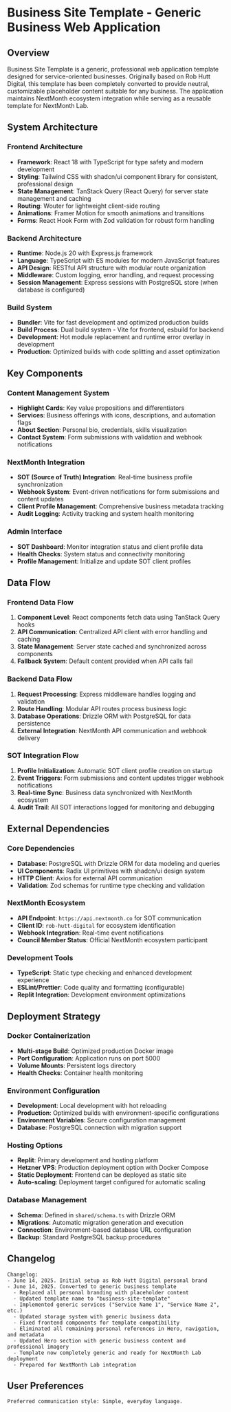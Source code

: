# Business Site Template - Generic Business Web Application

## Overview

Business Site Template is a generic, professional web application template designed for service-oriented businesses. Originally based on Rob Hutt Digital, this template has been completely converted to provide neutral, customizable placeholder content suitable for any business. The application maintains NextMonth ecosystem integration while serving as a reusable template for NextMonth Lab.

## System Architecture

### Frontend Architecture
- **Framework**: React 18 with TypeScript for type safety and modern development
- **Styling**: Tailwind CSS with shadcn/ui component library for consistent, professional design
- **State Management**: TanStack Query (React Query) for server state management and caching
- **Routing**: Wouter for lightweight client-side routing
- **Animations**: Framer Motion for smooth animations and transitions
- **Forms**: React Hook Form with Zod validation for robust form handling

### Backend Architecture
- **Runtime**: Node.js 20 with Express.js framework
- **Language**: TypeScript with ES modules for modern JavaScript features
- **API Design**: RESTful API structure with modular route organization
- **Middleware**: Custom logging, error handling, and request processing
- **Session Management**: Express sessions with PostgreSQL store (when database is configured)

### Build System
- **Bundler**: Vite for fast development and optimized production builds
- **Build Process**: Dual build system - Vite for frontend, esbuild for backend
- **Development**: Hot module replacement and runtime error overlay in development
- **Production**: Optimized builds with code splitting and asset optimization

## Key Components

### Content Management System
- **Highlight Cards**: Key value propositions and differentiators
- **Services**: Business offerings with icons, descriptions, and automation flags
- **About Section**: Personal bio, credentials, skills visualization
- **Contact System**: Form submissions with validation and webhook notifications

### NextMonth Integration
- **SOT (Source of Truth) Integration**: Real-time business profile synchronization
- **Webhook System**: Event-driven notifications for form submissions and content updates
- **Client Profile Management**: Comprehensive business metadata tracking
- **Audit Logging**: Activity tracking and system health monitoring

### Admin Interface
- **SOT Dashboard**: Monitor integration status and client profile data
- **Health Checks**: System status and connectivity monitoring
- **Profile Management**: Initialize and update SOT client profiles

## Data Flow

### Frontend Data Flow
1. **Component Level**: React components fetch data using TanStack Query hooks
2. **API Communication**: Centralized API client with error handling and caching
3. **State Management**: Server state cached and synchronized across components
4. **Fallback System**: Default content provided when API calls fail

### Backend Data Flow
1. **Request Processing**: Express middleware handles logging and validation
2. **Route Handling**: Modular API routes process business logic
3. **Database Operations**: Drizzle ORM with PostgreSQL for data persistence
4. **External Integration**: NextMonth API communication and webhook delivery

### SOT Integration Flow
1. **Profile Initialization**: Automatic SOT client profile creation on startup
2. **Event Triggers**: Form submissions and content updates trigger webhook notifications
3. **Real-time Sync**: Business data synchronized with NextMonth ecosystem
4. **Audit Trail**: All SOT interactions logged for monitoring and debugging

## External Dependencies

### Core Dependencies
- **Database**: PostgreSQL with Drizzle ORM for data modeling and queries
- **UI Components**: Radix UI primitives with shadcn/ui design system
- **HTTP Client**: Axios for external API communication
- **Validation**: Zod schemas for runtime type checking and validation

### NextMonth Ecosystem
- **API Endpoint**: `https://api.nextmonth.co` for SOT communication
- **Client ID**: `rob-hutt-digital` for ecosystem identification
- **Webhook Integration**: Real-time event notifications
- **Council Member Status**: Official NextMonth ecosystem participant

### Development Tools
- **TypeScript**: Static type checking and enhanced development experience
- **ESLint/Prettier**: Code quality and formatting (configurable)
- **Replit Integration**: Development environment optimizations

## Deployment Strategy

### Docker Containerization
- **Multi-stage Build**: Optimized production Docker image
- **Port Configuration**: Application runs on port 5000
- **Volume Mounts**: Persistent logs directory
- **Health Checks**: Container health monitoring

### Environment Configuration
- **Development**: Local development with hot reloading
- **Production**: Optimized builds with environment-specific configurations
- **Environment Variables**: Secure configuration management
- **Database**: PostgreSQL connection with migration support

### Hosting Options
- **Replit**: Primary development and hosting platform
- **Hetzner VPS**: Production deployment option with Docker Compose
- **Static Deployment**: Frontend can be deployed as static site
- **Auto-scaling**: Deployment target configured for automatic scaling

### Database Management
- **Schema**: Defined in `shared/schema.ts` with Drizzle ORM
- **Migrations**: Automatic migration generation and execution
- **Connection**: Environment-based database URL configuration
- **Backup**: Standard PostgreSQL backup procedures

## Changelog

```
Changelog:
- June 14, 2025. Initial setup as Rob Hutt Digital personal brand
- June 14, 2025. Converted to generic business template
  - Replaced all personal branding with placeholder content
  - Updated template name to "business-site-template"
  - Implemented generic services ("Service Name 1", "Service Name 2", etc.)
  - Updated storage system with generic business data
  - Fixed frontend components for template compatibility
  - Eliminated all remaining personal references in Hero, navigation, and metadata
  - Updated Hero section with generic business content and professional imagery
  - Template now completely generic and ready for NextMonth Lab deployment
  - Prepared for NextMonth Lab integration
```

## User Preferences

```
Preferred communication style: Simple, everyday language.
```